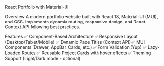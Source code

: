 React Portfolio with Material-UI


Overview
A modern portfolio website built with React 18, Material-UI (MUI), and CSS. Implements dynamic routing, responsive design, and React Context API following best practices.

Features
✅ Component-Based Architecture
✅ Responsive Layout (Desktop/Tablet/Mobile)
✅ Dynamic Page Titles (Context API)
✅ MUI Components (Drawer, AppBar, Cards, etc.)
✅ Form Validation (Yup)
✅ Lazy-Loaded Routes
✅ Reusable Project Cards with hover effects
✅ Theming Support (Light/Dark mode - optional)

 
